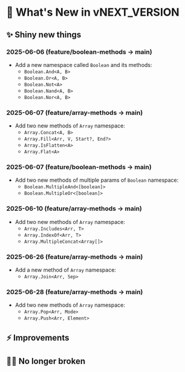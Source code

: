 # 🌈 What's New in vNEXT_VERSION

## ✨ Shiny new things

### 2025-06-06 (feature/boolean-methods → main)

+ Add a new namespace called `Boolean` and its methods:
  + `Boolean.And<A, B>`
  + `Boolean.Or<A, B>`
  + `Boolean.Not<A>`
  + `Boolean.Nand<A, B>`
  + `Boolean.Nor<A, B>`

### 2025-06-07 (feature/array-methods → main)

+ Add two new methods of `Array` namespace:
  + `Array.Concat<A, B>`
  + `Array.Fill<Arr, V, Start?, End?>`
  + `Array.IsFlatten<A>`
  + `Array.Flat<A>`

### 2025-06-07 (feature/boolean-methods → main)

+ Add two new methods of multiple params of `Boolean` namespace:
  + `Boolean.MultipleAnd<[boolean]>`
  + `Boolean.MultipleOr<[boolean]>`

### 2025-06-10 (feature/array-methods → main)

+ Add two new methods of `Array` namespace:
  + `Array.Includes<Arr, T>`
  + `Array.IndexOf<Arr, T>`
  + `Array.MultipleConcat<Array[]>`

### 2025-06-26 (feature/array-methods → main)

+ Add a new method of `Array` namespace:
  + `Array.Join<Arr, Sep>`

### 2025-06-28 (feature/array-methods → main)

+ Add two new methods of `Array` namespace:
  + `Array.Pop<Arr, Mode>`
  + `Array.Push<Arr, Element>`

## ⚡ Improvements

## 🐦‍🔥 No longer broken